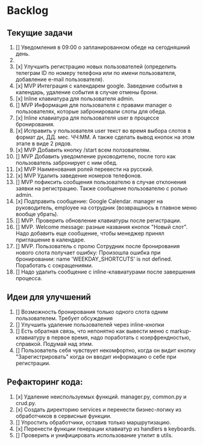 # Backlog

## Текущие задачи
1. [] Уведомления в 09:00 о запланированном обеде на сегодняшний день.
2. 
3. [x] Улучшить регистрацию новых пользователей (определить телеграм ID по номеру телефона или по имени пользователя, добавление e-mail пользователя).
4. [x] MVP Интеграция с календарем google. Заведение события в календарь, удаление события в случае отмены брони.
5. [х] Inline клавиатура для пользователя admin.
6. [] MVP Информация для пользователя с правами manager о пользователях, которые забронировали слоты для обеда.
6. [х] Inline клавиатура для пользователя user в процессе бронирования.
7. [х] Исправить у пользователя user текст во время выбора слотов в формат дн, ДД. мес. ЧЧ:ММ. А также сделать вывод кнопок на этом этапе в виде 2 рядов.
8. [х] MVP Добавить кнопку /start всем ползователям.
9. [] MVP Добавить уведомление руководителю, после того как пользователь забронирует с ним обед.
10. [х] MVP Наименования ролей перевести на русский.
11. [х] MVP Удалить заведение номеров телефонов.
12. [] MVP пофиксить сообщения пользователю в случае отклонения заявки на регистрацию. Также сообщение пользователю с ролью admin.
13. [х] Подправить сообщение: Google Calendar. manager на руководитель, employee на сотрудник (возвращаюсь в главное меню вообще убрать).
14. [] MVP. Проверить обновление клавиатуры после регистрации.
15. [] MVP. Welcome message: разные названия кнопок "Новый слот". Надо добавить еще сообщение, чтобы менеджер принял приглашение в календаре.
16. [] MVP. Пользователь с пролю Сотрудник после бронирования нового слота получает ошибку: Произошла ошибка при бронировании: name 'WEEKDAY_SHORTCUTS' is not defined. Поработать с сокращениями.
17. [] Надо удалить сообщение с inline-клавиатурами после завершения процесса.

## Идеи для улучшений
1. [] Возможность бронирования только одного слота одним пользователем. Требует обсуждения
2. [] Улучшить удаление пользователей через inline-кнопки
3. [] Есть обратная связь, что непонятно как вывести меню с markup-клавиатуру в первое время, надо поработать с юзерфрендностью, справкой. Подумай над этим.
4. [] Пользователь себя чувствует некомфортно, когда он видит кнопку "Зарегистрировать" когда он вводит информацию о себе при регистрации.

## Рефакторинг кода:
1. [x] Удаление неиспользуемых функций. manager.py, common.py и crud.py.
2. [х] Создать директорию services и перенести бизнес-логику из обработчиков в сервисные функции.
3. [] Упростить обработчики, оставив только маршрутизацию.
4. [х] Перенести функции генерации клавиатур из handlers в keyboards.
5. [] Проверить и унифицировать использование утилит в utils.